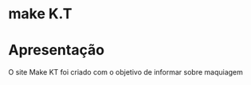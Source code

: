 # make K.T
<h1>Apresentação</h1>
<p>O site Make KT foi criado com o objetivo de informar sobre maquiagem</p>

